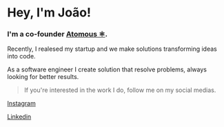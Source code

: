 # Hey, I'm João!



### I'm a co-founder  [Atomous  ⚛️](https://atomous.com.br). 

Recently, I realesed my startup and we make solutions transforming ideas into code.

As a software engineer I create solution that resolve problems, always looking for better results.

> If you're interested in the work I do, follow me on my social medias.

 <a rel="me" href="https://www.instagram.com/joaocardosoy">Instagram</a>

 
 <a rel="me" href="https://www.linkedin.com/in/joaolucascardoso/">Linkedin</a>
 




